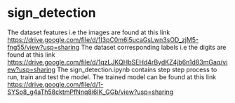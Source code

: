 # sign_detection
The dataset features i.e the images are found at this link https://drive.google.com/file/d/1I3pC0m6i5ucaGsLwn3sOD_zjM5-fng55/view?usp=sharing
The dataset corresponding labels i.e the digits are found at this link https://drive.google.com/file/d/1qzLJKQHbSEHd4rBydKZ4jb6n1d83mGaq/view?usp=sharing
The sign_detection.ipynb contains step step process to run, train and test the model.
The trained model can be found at this link https://drive.google.com/file/d/1-SYSo8_g4aTh58cktmPfNnq8i6IK_GGb/view?usp=sharing
